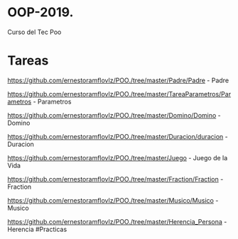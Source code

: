 # OOP-2019.
Curso del Tec Poo
# Tareas
https://github.com/ernestoramflovlz/POO./tree/master/Padre/Padre - Padre

https://github.com/ernestoramflovlz/POO./tree/master/TareaParametros/Parametros - Parametros

https://github.com/ernestoramflovlz/POO./tree/master/Domino/Domino - Domino

https://github.com/ernestoramflovlz/POO./tree/master/Duracion/duracion - Duracion

https://github.com/ernestoramflovlz/POO./tree/master/Juego - Juego de la Vida

https://github.com/ernestoramflovlz/POO./tree/master/Fraction/Fraction - Fraction

https://github.com/ernestoramflovlz/POO./tree/master/Musico/Musico - Musico

https://github.com/ernestoramflovlz/POO./tree/master/Herencia_Persona - Herencia
#Practicas
